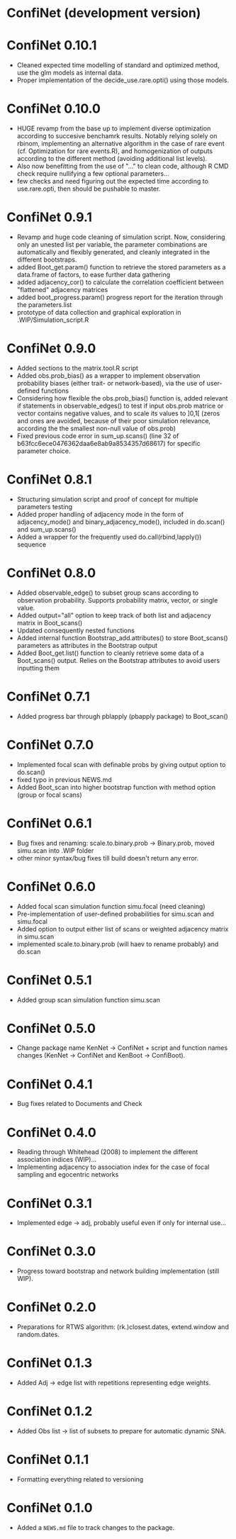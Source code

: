 # ConfiNet (development version)

# ConfiNet 0.10.1
* Cleaned expected time modelling of standard and optimized method, use the glm models as internal data.
* Proper implementation of the decide_use.rare.opti() using those models.

# ConfiNet 0.10.0
* HUGE revamp from the base up to implement diverse optimization according to succesive benchamrk results. Notably relying solely on rbinom, implementing an alternative algorithm in the case of rare event (cf. Optimization for rare events.R), and homogenization of outputs according to the different method (avoiding additional list levels).
* Also now benefitting from the use of "..." to clean code, although R CMD check require nullifying a few optional parameters...
* few checks and need figuring out the expected time according to use.rare.opti, then should be pushable to master. 

# ConfiNet 0.9.1
* Revamp and huge code cleaning of simulation script. Now, considering only an unested list per variable, the parameter combinations are automatically and flexibly generated, and cleanly integrated in the different bootstraps.
* added Boot_get.param() function to retrieve the stored parameters as a data.frame of factors, to ease further data gathering
* added adjacency_cor() to calculate the correlation coefficient between "flattened" adjacency matrices
* added boot_progress.param() progress report for the iteration through the parameters.list
* prototype of data collection and graphical exploration in .WIP/Simulation_script.R

# ConfiNet 0.9.0
* Added sections to the matrix.tool.R script
* Added obs.prob_bias() as a wrapper to implement observation probability biases (either trait- or network-based), via the use of user-defined functions
* Considering how flexible the obs.prob_bias() function is, added relevant if statements in observable_edges() to test if input obs.prob matrice or vector contains negative values, and to scale its values to ]0,1[ (zeros and ones are avoided, because of their poor simulation relevance, according the the smallest non-null value of obs.prob)
* Fixed previous code error in sum_up.scans() (line 32 of b63fcc6ece0476362daa6e8ab9a8534357d68617) for specific parameter choice.

# ConfiNet 0.8.1
* Structuring simulation script and proof of concept for multiple parameters testing
* Added proper handling of adjacency mode in the form of adjacency_mode() and binary_adjacency_mode(), included in do.scan() and sum_up.scans()
* Added a wrapper for the frequently used do.call(rbind,lapply()) sequence

# ConfiNet 0.8.0
* Added observable_edge() to subset group scans according to observation probability. Supports probability matrix, vector, or single value.
* Added output="all" option to keep track of both list and adjacency matrix in Boot_scans()
* Updated consequently nested functions
* Added internal function Bootstrap_add.attributes() to store Boot_scans() parameters as attributes in the Bootstrap output
* Added Boot_get.list() function to cleanly retrieve some data of a Boot_scans() output. Relies on the Bootstrap attributes to avoid users inputting them

# ConfiNet 0.7.1
* Added progress bar through pblapply (pbapply package) to Boot_scan()

# ConfiNet 0.7.0
* Implemented focal scan with definable probs by giving output option to do.scan()
* fixed typo in previous NEWS.md
* Added Boot_scan into higher bootstrap function with method option (group or focal scans)

# ConfiNet 0.6.1
* Bug fixes and renaming: scale.to.binary.prob -> Binary.prob, moved simu.scan into .WIP folder
* other minor syntax/bug fixes till build doesn't return any error.

# ConfiNet 0.6.0
* Added focal scan simulation function simu.focal (need cleaning)
* Pre-implementation of user-defined probabilities for simu.scan and simu.focal
* Added option to output either list of scans or weighted adjacency matrix in simu.scan
* implemented scale.to.binary.prob (will haev to rename probably) and do.scan

# ConfiNet 0.5.1
* Added group scan simulation function simu.scan

# ConfiNet 0.5.0
* Change package name KenNet -> ConfiNet + script and function names changes (KenNet -> ConfiNet and KenBoot -> ConfiBoot).

# ConfiNet 0.4.1
* Bug fixes related to Documents and Check

# ConfiNet 0.4.0
* Reading through Whitehead (2008) to implement the different association indices (WIP)...
* Implementing adjacency to association index for the case of focal sampling and egocentric networks

# ConfiNet 0.3.1
* Implemented edge -> adj, probably useful even if only for internal use...

# ConfiNet 0.3.0
* Progress toward bootstrap and network building implementation (still WIP).

# ConfiNet 0.2.0
* Preparations for RTWS algorithm: (rk.)closest.dates, extend.window and random.dates.

# ConfiNet 0.1.3
* Added Adj -> edge list with repetitions representing edge weights.

# ConfiNet 0.1.2
* Added Obs list -> list of subsets to prepare for automatic dynamic SNA.

# ConfiNet 0.1.1
* Formatting everything related to versioning


# ConfiNet 0.1.0
* Added a `NEWS.md` file to track changes to the package.
